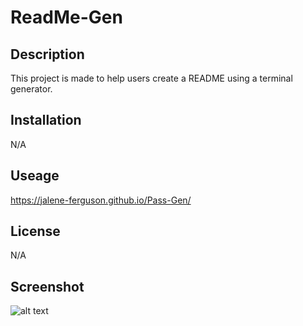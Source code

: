 # ReadMe-Gen

## Description
This project is made to help users create a README using a terminal generator.

## Installation
N/A

## Useage
https://jalene-ferguson.github.io/Pass-Gen/

## License
N/A

## Screenshot
![alt text](./assets/img/_Users_jalene._Documents_UCF_homework_Pass-Gen_Develop_index.html.png)
